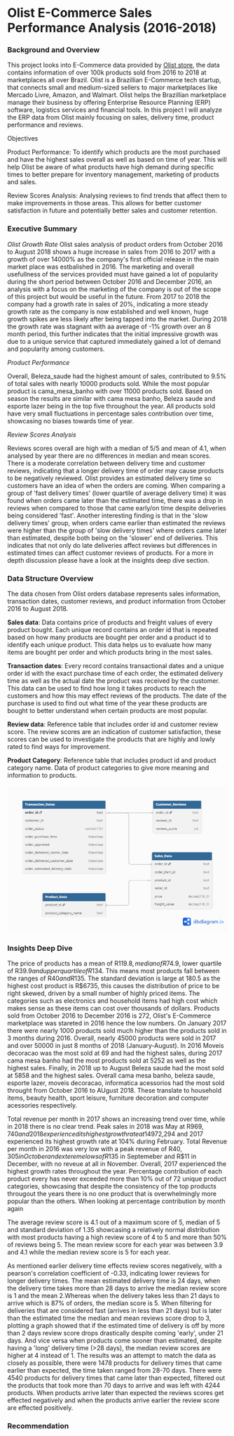 # Olist E-Commerce Sales Performance Analysis (2016-2018)

### Background and Overview

This project looks into E-Commerce data provided by [Olist store](https://www.olist.com/), the data contains information of over 100k products sold from 2016 to 2018 at marketplaces all over Brazil. Olist is a Brazillian E-Commerce tech startup, that connects small and medium-sized sellers to major marketplaces like Mercado Livre, Amazon, and Walmart. Olist helps the Brazillian marketplace manage their business by offering Enterprise Resource Planning (ERP) software, logistics services and financial tools. In this project I will analyze the ERP data from Olist mainly focusing on sales, delivery time, product performance and reviews.

Objectives

Product Performance: To identify which products are the most purchased and have the highest sales overall as well as based on time of year. This will help Olist be aware of what products have high demand during specific times to better prepare for inventory management, marketing of products and sales.

Review Scores Analysis: Analysing reviews to find trends that affect them to make improvements in those areas. This allows for better customer satisfaction in future and potentially better sales and customer retention.

### Executive Summary

*Olist Growth Rate*
 Olist sales analysis of product orders from October 2016 to August 2018 shows a huge increase in sales from 2016 to 2017 with a growth of over 14000% as the company's first official release in the main market place was estbalished in 2016. The marketing and overall usefullness of the services provided must have gained a lot of popularity during the short period between October 2016 and December 2016, an analysis with a focus on the marketing of the company is out of the scope of this project but would be useful in the future. From 2017 to 2018 the company had a growth rate in sales of 20%, indicating a more steady growth rate as the company is now established and well known, huge growth spikes are less likely after being tapped into the market. During 2018 the growth rate was stagnant with aa average of -1% growth over an 8 month period, this further indicates that the initial impressive growth was due to a unique service that captured immediately gained a lot of demand and popularity among customers.

*Product Performance*

 Overall, Beleza_saude had the highest amount of sales, contributed to 9.5% of total sales with nearly 10000 products sold. While the most popular product is cama_mesa_banho with over 11000 products sold. Based on season the results are similar with cama mesa banho, Beleza saude and esporte lazer being in the top five throughout the year. All products sold have very small fluctuations in percentage sales contribution over time, showcasing no biases towards time of year.

*Review Scores Analysis*

 Reviews scores overall are high with a median of 5/5 and mean of 4.1, when analysed by year there are no differences in median and mean scores. There is a moderate correlation between delivery time and customer reviews, indicating that a longer delivery time of order may cause products to be negatively reviewed. Olist provides an estimated delivery time so customers have an idea of when the orders are coming. When comparing a group of 'fast delivery times' (lower quartile of average delivery time) it was found when orders came later than the estimated time, there was a drop in reviews when compared to those that came early/on time despite deliveries being considered 'fast'. Another interesting finding is that in the 'slow delivery times' group, when orders came earlier than estimated the reviews were higher than the group of 'slow delivery times' where orders came later than estimated, despite both being on the 'slower' end of deliveries. This indicates that not only do late deliveries affect reviews but differences in estimated times can affect customer reviews of products. For a more in depth discussion please have a look at the insights deep dive section.

### Data Structure Overview

The data chosen from Olist orders database represents sales information, transaction dates, customer reviews, and product information from October 2016 to August 2018.


**Sales data**: Data contains price of products and freight values of every product bought. Each unique record contains an order id that is repeated based on how many products are bought per order and a product id to identify each unique product. This data helps us to evaluate how many items are bought per order and which products bring in the most sales. 

**Transaction dates**: Every record contains transactional dates and a unique order id with the exact purchase time of each order, the estimated delivery time as well as the actual date the product was received by the customer. This data can be used to find how long it takes products to reach the customers and how this may effect reviews of the products. The date of the purchase is used to find out what time of the year these products are bought to better understand when certain products are most popular.

**Review data**: Reference table that includes order id and customer review score. The review scores are an indication of customer satisfaction, these scores can be used to investigate the products that are highly and lowly rated to find ways for improvement. 

**Product Category**: Reference table that includes product id and product category name. Data of product categories to give more meaning and information to products.


![Data Structure](img/Visualisation.png)


### Insights Deep Dive

The price of products has a mean of R$119.8, median of R$74.9, lower quartile of R$39.9 and upper quartile of R$134. This means most products fall between the ranges of R$40 and R$135. The standard deviation is large at 180.5 as the highest cost product is R$6735, this causes the distribution of price to be right skewed, driven by a small number of highly priced items. The categories such as electronics and household items had high cost which makes sense as these items can cost over thousands of dollars. Products sold from October 2016 to December 2016 is 272, Olist's E-Commerce marketplace was stareted in 2016 hence the low numbers. On January 2017 there were nearly 1000 products sold much higher than the products sold in 3 months during 2016. Overall, nearly 45000 products were sold in 2017 and over 50000 in just 8 months of 2018 (January-August). In 2016 Moveis decoracao was the most sold at 69 and had the highest sales, during 2017 cama mesa banho had the most products sold at 5252 as well as the highest sales. Finally, in 2018 up to August Beleza saude had the most sold at 5858 and the highest sales. Overall cama mesa banho, beleza saude, esporte lazer, moveis decoracao, informatica acessorios had the most sold throught from October 2016 to AUgust 2018. These translate to household items, beauty health, sport leisure, furniture decoration and computer acessories respectively.

Total revenue per month in 2017 shows an increasing trend over time, while in 2018 there is no clear trend. Peak sales in 2018 was May at R$969,740 and 2018 experienced its highest growth rate at 14% during March. For 2017 the peak revenue was in November at R$972,294 and 2017 experienced its highest growth rate at 104% during February. Total Revenue per month in 2016 was very low with a peak revenue of R$40,305 in October and extereme lows of R$135 in Septemeber and R$11 in December, with no reveue at all in November. Overall, 2017 experienced the highest growth rates throughout the year. Percentage contribution of each product every has never exceeded more than 10% out of 72 unique product categories, showcasing that despite the consistency of the top products througout the years there is no one product that is overwhelmingly more popular than the others. When looking at percentage contribution by month again 

The average review score is 4.1 out of a maximum score of 5, median of 5 and standard deviation of 1.35 showcasing a relatively normal distribution with most products having a high review score of 4 to 5 and more than 50% of reviews being 5. The mean review score for each year was between 3.9 and 4.1 while the median review score is 5 for each year.

As mentioned earlier delivery time effects review scores negatively, with a pearson's correlation coefficient of -0.33, indicating lower reviews for longer delivery times. The mean estimated delivery time is 24 days, when the delivery time takes more than 28 days to arrive the median review score is 1 and the mean 2.Whereas when the delivery takes less than 21 days to arrive which is 87% of orders, the median score is 5. When filtering for deliveries that are considered fast (arrives in less than 21 days) but is later than the estimated time the median and mean reviews score drop to 3, plotting a graph showed that if the estimated time of delivery is off by more than 2 days review score drops drastically despite coming 'early', under 21 days. And vice versa when products come sooner than estimated, despite having a 'long' delivery time (>28 days), the median review scores are higher at 4 instead of 1. The results was an attempt to match the data as closely as possible, there were 1478 products for delivery times that came earlier than expected, the time taken ranged from 28-70 days. There were 4540 products for delivery times that came later than expected, filtered out the products that took more than 70 days to arrive and was left with 4244 products. When products arrive later than expected the reviews scores get effected negatively and when the products arrive earlier the review score are effected positively. 

### Recommendation


